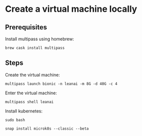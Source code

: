 # Create a virtual machine locally

## Prerequisites
Install multipass using homebrew:
```
brew cask install multipass
```

## Steps
Create the virtual machine:
```
multipass launch bionic -n leanai -m 8G -d 40G -c 4
```
Enter the virtual machine:
```
multipass shell leanai
```
Install kubernetes:
```
sudo bash

snap install microk8s --classic --beta
```